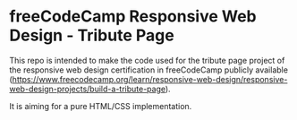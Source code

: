 # freeCodeCamp Responsive Web Design - Tribute Page

This repo is intended to make the code used for the tribute page project of the responsive web design certification in freeCodeCamp publicly available (https://www.freecodecamp.org/learn/responsive-web-design/responsive-web-design-projects/build-a-tribute-page).

It is aiming for a pure HTML/CSS implementation.